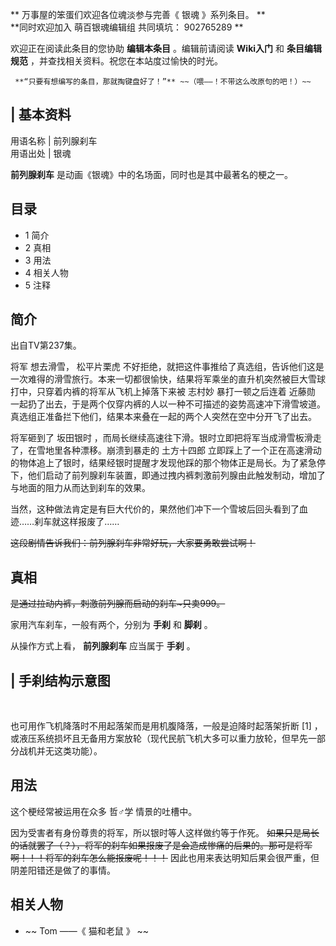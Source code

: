 ** 万事屋的笨蛋们欢迎各位魂淡参与完善《  银魂  》系列条目。  **  
**同时欢迎加入 萌百银魂编辑组  共同填坑：  902765289  **

欢迎正在阅读此条目的您协助  **编辑本条目** 。编辑前请阅读  **Wiki入门** 和  **条目编辑规范**
，并查找相关资料。祝您在本站度过愉快的时光。  

     **“只要有想编写的条目，那就掏键盘好了！”** ~~（喂——！不带这么改原句的吧！）~~   

|  **基本资料**  
---  
用语名称  |  前列腺刹车   
用语出处  |  银魂   
  
**前列腺刹车** 是动画《银魂》中的名场面，同时也是其中最著名的梗之一。

##  目录

  * 1  简介 
  * 2  真相 
  * 3  用法 
  * 4  相关人物 
  * 5  注释 

##  简介

出自TV第237集。

将军  想去滑雪，  松平片栗虎
不好拒绝，就把这件事推给了真选组，告诉他们这是一次难得的滑雪旅行。本来一切都很愉快，结果将军乘坐的直升机突然被巨大雪球打中，只穿着内裤的将军从飞机上掉落下来被
志村妙  暴打一顿之后连着  近藤勋
一起扔了出去，于是两个仅穿内裤的人以一种不可描述的姿势高速冲下滑雪坡道。真选组正准备拦下他们，结果本来叠在一起的两个人突然在空中分开飞了出去。

将军砸到了  坂田银时  ，而局长继续高速往下滑。银时立即把将军当成滑雪板滑走了，在雪地里各种漂移。崩溃到暴走的  土方十四郎
立即踩上了一个正在高速滑动的物体追上了银时，结果经银时提醒才发现他踩的那个物体正是局长。为了紧急停下，他们启动了前列腺刹车装置，即通过拽内裤刺激前列腺由此触发制动，增加了与地面的阻力从而达到刹车的效果。

当然，这种做法肯定是有巨大代价的，果然他们冲下一个雪坡后回头看到了血迹……刹车就这样报废了……

~~这段剧情告诉我们：前列腺刹车非常好玩，大家要勇敢尝试啊！~~

##  真相

~~是通过拉动内裤，刺激前列腺而启动的刹车~只卖999。~~

家用汽车刹车，一般有两个，分别为 **手刹** 和 **脚刹** 。

从操作方式上看， **前列腺刹车** 应当属于 **手刹** 。

|  手刹结构示意图  
---  
</br>  
  
也可用作飞机降落时不用起落架而是用机腹降落，一般是迫降时起落架折断  [1]
，或液压系统损坏且无备用方案放轮（现代民航飞机大多可以重力放轮，但早先一部分战机并无这类功能）。

##  用法

这个梗经常被运用在众多  哲♂学  情景的吐槽中。

因为受害者有身份尊贵的将军，所以银时等人这样做约等于作死。
~~如果只是局长的话就罢了（？），将军的刹车如果报废了是会造成惨痛的后果的。那可是将军啊！！！将军的刹车怎么能报废呢！！！~~
因此也用来表达明知后果会很严重，但阴差阳错还是做了的事情。

##  相关人物

  * ~~ Tom  ——《  猫和老鼠  》 ~~